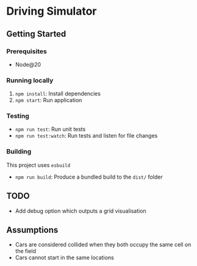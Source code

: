 # Driving Simulator

## Getting Started

### Prerequisites

- Node@20

### Running locally

1. `npm install`: Install dependencies
2. `npm start`: Run application

### Testing

- `npm run test`: Run unit tests
- `npm run test:watch`: Run tests and listen for file changes

### Building

This project uses `esbuild`

- `npm run build`: Produce a bundled build to the `dist/` folder

## TODO

- Add debug option which outputs a grid visualisation

## Assumptions

- Cars are considered collided when they both occupy the same cell on the field
- Cars cannot start in the same locations
